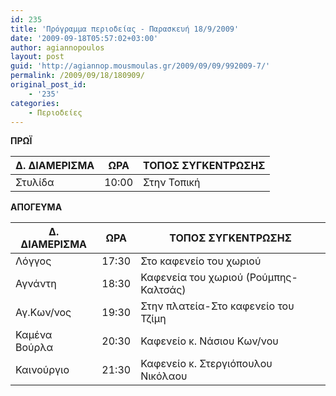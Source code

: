 ```yaml
---
id: 235
title: 'Πρόγραμμα περιοδείας - Παρασκευή 18/9/2009'
date: '2009-09-18T05:57:02+03:00'
author: agiannopoulos
layout: post
guid: 'http://agiannop.mousmoulas.gr/2009/09/09/992009-7/'
permalink: /2009/09/18/180909/
original_post_id:
    - '235'
categories:
    - Περιοδείες
---
```


**ΠΡΩΪ**

| Δ. ΔΙΑΜΕΡΙΣΜΑ | ΩΡΑ | ΤΟΠΟΣ ΣΥΓΚΕΝΤΡΩΣΗΣ |
|---|---|---|
| Στυλίδα | 10:00 | Στην Τοπική |


**ΑΠΟΓΕΥΜΑ**

| Δ. ΔΙΑΜΕΡΙΣΜΑ | ΩΡΑ | ΤΟΠΟΣ ΣΥΓΚΕΝΤΡΩΣΗΣ |
|---|---|---|
| Λόγγος | 17:30 | Στο καφενείο του χωριού |
| Αγνάντη | 18:30 | Καφενεία του χωριού (Ρούμπης-Καλτσάς) |
| Αγ.Κων/νος | 19:30 | Στην πλατεία-Στο καφενείο του Τζίμη |
| Καμένα Βούρλα | 20:30 | Καφενείο κ. Νάσιου Κων/νου |
| Καινούργιο | 21:30 | Καφενείο κ. Στεργιόπουλου Νικόλαου |